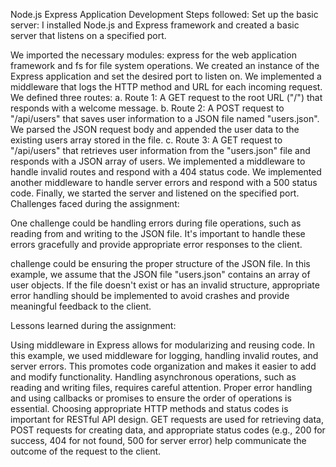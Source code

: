 Node.js Express Application Development
Steps followed:
Set up the basic server: I installed Node.js and Express framework and created a basic server that listens on a specified port.

We imported the necessary modules: express for the web application framework and fs for file system operations.
We created an instance of the Express application and set the desired port to listen on.
We implemented a middleware that logs the HTTP method and URL for each incoming request.
We defined three routes:
a. Route 1: A GET request to the root URL ("/") that responds with a welcome message.
b. Route 2: A POST request to "/api/users" that saves user information to a JSON file named "users.json". We parsed the JSON request body and appended the user data to the existing users array stored in the file.
c. Route 3: A GET request to "/api/users" that retrieves user information from the "users.json" file and responds with a JSON array of users.
We implemented a middleware to handle invalid routes and respond with a 404 status code.
We implemented another middleware to handle server errors and respond with a 500 status code.
Finally, we started the server and listened on the specified port.
Challenges faced during the assignment:

One challenge could be handling errors during file operations, such as reading from and writing to the JSON file. It's important to handle these errors gracefully and provide appropriate error responses to the client.

challenge could be ensuring the proper structure of the JSON file. In this example, we assume that the JSON file "users.json" contains an array of user objects. If the file doesn't exist or has an invalid structure, appropriate error handling should be implemented to avoid crashes and provide meaningful feedback to the client.

Lessons learned during the assignment:

Using middleware in Express allows for modularizing and reusing code. In this example, we used middleware for logging, handling invalid routes, and server errors. This promotes code organization and makes it easier to add and modify functionality.
Handling asynchronous operations, such as reading and writing files, requires careful attention. Proper error handling and using callbacks or promises to ensure the order of operations is essential.
Choosing appropriate HTTP methods and status codes is important for RESTful API design. GET requests are used for retrieving data, POST requests for creating data, and appropriate status codes (e.g., 200 for success, 404 for not found, 500 for server error) help communicate the outcome of the request to the client.
